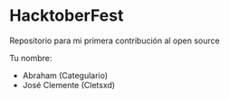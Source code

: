 # HacktoberFest

Repositorio para mi primera contribución al open source

Tu nombre:

* Abraham (Categulario)
* José Clemente (Cletsxd)